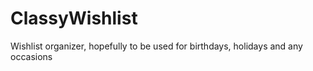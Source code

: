 # ClassyWishlist
Wishlist organizer,  hopefully to be used for birthdays, holidays and any occasions
